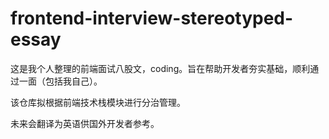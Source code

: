 # frontend-interview-stereotyped-essay
这是我个人整理的前端面试八股文，coding。旨在帮助开发者夯实基础，顺利通过一面（包括我自己）。

该仓库拟根据前端技术栈模块进行分治管理。

未来会翻译为英语供国外开发者参考。
